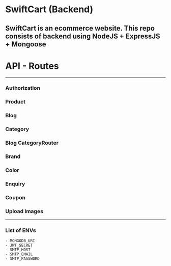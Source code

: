 # SwiftCart (Backend)
SwiftCart is an ecommerce website. This repo consists of backend using NodeJS + ExpressJS + Mongoose
---
# API - Routes
---
### Authorization
### Product
### Blog
### Category
### Blog CategoryRouter
### Brand
### Color
### Enquiry
### Coupon
### Upload Images
---
### List of ENVs
    - MONGODB_URI
    - JWT_SECRET
    - SMTP_HOST
    - SMTP_EMAIL
    - SMTP_PASSWORD

